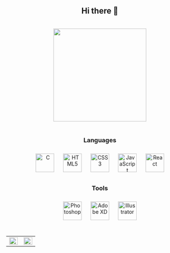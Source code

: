 ## <div align="center">Hi there 👋</div>  
  

<br/>  

<div align="center">
<img src="https://avatars.githubusercontent.com/u/76946939?s=400&u=310384c791371b7299e84b5722ab3dda86916975&v=4" align="center" height="250" width="250" />
</div>  
  

<br/>  

### <div align="center">Languages</div>  
  

<div align="center">  
<img style="margin: 10px" src="https://profilinator.rishav.dev/skills-assets/c-original.svg" alt="C" height="50" />  
<img style="margin: 10px" src="https://profilinator.rishav.dev/skills-assets/html5-original-wordmark.svg" alt="HTML5" height="50" />  
<img style="margin: 10px" src="https://profilinator.rishav.dev/skills-assets/css3-original-wordmark.svg" alt="CSS3" height="50" />  
<img style="margin: 10px" src="https://profilinator.rishav.dev/skills-assets/javascript-original.svg" alt="JavaScript" height="50" />  
<img style="margin: 10px" src="https://profilinator.rishav.dev/skills-assets/react-original-wordmark.svg" alt="React" height="50" />  
</div>  

### <div align="center">Tools</div>  
  

<div align="center">  
<img style="margin: 10px" src="https://profilinator.rishav.dev/skills-assets/photoshop-plain.svg" alt="Photoshop" height="50" />  
<img style="margin: 10px" src="https://profilinator.rishav.dev/skills-assets/adobexd.png" alt="Adobe XD" height="50" />  
<img style="margin: 10px" src="https://profilinator.rishav.dev/skills-assets/adobe_illustrator-icon.svg" alt="Illustrator" height="50" />  
</div>  

<br/>  


<table><tr><td valign="top" width="50%">

<img src="https://github-readme-stats.vercel.app/api?username=myeongwooni&show_icons=true&count_private=true&hide_border=true" align="left" style="width: 100%" />

</td><td valign="top" width="50%">

<img src="https://github-readme-stats.vercel.app/api/top-langs/?username=myeongwooni&hide_border=true&layout=compact" align="left" style="width: 100%" />

</td></tr></table>
<br />

